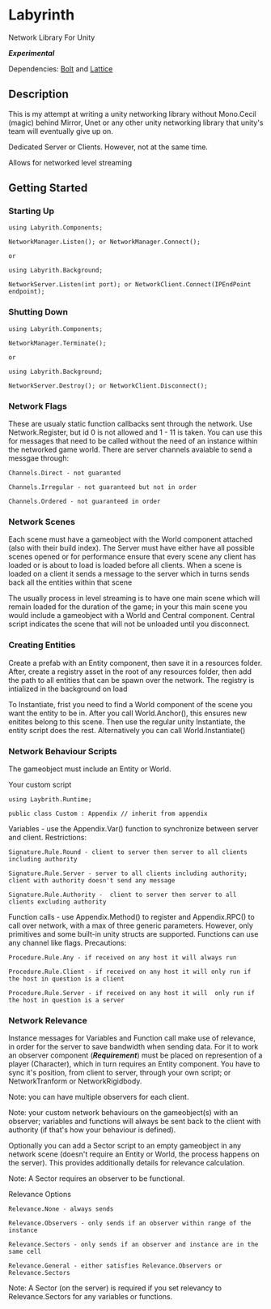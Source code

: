 # Labyrinth

Network Library For Unity

***Experimental***

Dependencies: [Bolt](https://github.com/maelishere/Bolt) and [Lattice](https://github.com/maelishere/Lattice)

## Description

This is my attempt at writing a unity networking library without Mono.Cecil (magic) behind Mirror, Unet or any other unity networking library that unity's team will eventually give up on.

Dedicated Server or Clients. However, not at the same time.

Allows for networked level streaming

## Getting Started

### Starting Up

    using Labyrith.Components;

    NetworkManager.Listen(); or NetworkManager.Connect();

    or

    using Labyrith.Background;

    NetworkServer.Listen(int port); or NetworkClient.Connect(IPEndPoint endpoint);

### Shutting Down

    using Labyrith.Components;

    NetworkManager.Terminate();

    or

    using Labyrith.Background;

    NetworkServer.Destroy(); or NetworkClient.Disconnect();

### Network Flags

These are usualy static function callbacks sent through the network. Use Network.Register, but id 0 is not allowed and 1 - 11 is taken. You can use this for messages that need to be called without the need of an instance within the networked game world. There are server channels avaiable to send a messgae through:

    Channels.Direct - not guaranted
    
    Channels.Irregular - not guaranteed but not in order
    
    Channels.Ordered - not guaranteed in order

### Network Scenes

Each scene must have a gameobject with the World component attached (also with their build index). The Server must have either have all possible scenes opened or for performance ensure that every scene any client has loaded or is about to load is loaded before all clients. When a scene is loaded on a client it sends a message to the server which in turns sends back all the entities within that scene 

The usually process in level streaming is to have one main scene which will remain loaded for the duration of the game; in your this main scene you would include a gameobject with a World and Central component. Central script indicates the scene that will not be unloaded until you disconnect.

### Creating Entities

Create a prefab with an Entity component, then save it in a resources folder. After, create a registry asset in the root of any resources folder, then add the path to all entities that can be spawn over the network. The registry is intialized in the background on load

To Instantiate, frist you need to find a World component of the scene you want the entity to be in. After you call World.Anchor(), this ensures new enitites belong to this scene. Then use the regular unity Instantiate, the entity script does the rest. Alternatively you can call World.Instantiate() 

### Network Behaviour Scripts

The gameobject must include an Entity or World.

Your custom script

    using Laybrith.Runtime;

    public class Custom : Appendix // inherit from appendix

Variables - use the Appendix.Var<T>() function to synchronize between server and client. Restrictions:
    
    Signature.Rule.Round - client to server then server to all clients including authority
    
    Signature.Rule.Server - server to all clients including authority; client with authority doesn't send any message
    
    Signature.Rule.Authority -  client to server then server to all clients excluding authority

Function calls - use Appendix.Method() to register and Appendix.RPC() to call over network, with a max of three generic parameters. However, only primitives and some built-in unity structs are supported. Functions can use any channel like flags. Precautions:
    
    Procedure.Rule.Any - if received on any host it will always run
    
    Procedure.Rule.Client - if received on any host it will only run if the host in question is a client
    
    Procedure.Rule.Server - if received on any host it will  only run if the host in question is a server
    
    

### Network Relevance

Instance messages for Variables and Function call make use of relevance, in order for the server to save bandwidth when sending data. For it to work an observer component (***Requirement***) must be placed on represention of a player (Character), which in turn requires an Entity component. You have to sync it's position, from client to server, through your own script; or NetworkTranform or NetworkRigidbody. 

Note: you can have multiple observers for each client.

Note: your custom network behaviours on the gameobject(s) with an observer; variables and functions will always be sent back to the client with authority (if that's how your behaviour is defined).

Optionally you can add a Sector script to an empty gameobject in any network scene (doesn't require an Entity or World, the process happens on the server). This provides additionally details for relevance calculation.

Note: A Sector requires an observer to be functional.
    
Relevance Options
    
    Relevance.None - always sends 
    
    Relevance.Observers - only sends if an observer within range of the instance
    
    Relevance.Sectors - only sends if an observer and instance are in the same cell
    
    Relevance.General - either satisfies Relevance.Observers or Relevance.Sectors
    
Note: A Sector (on the server) is required if you set relevancy to Relevance.Sectors for any variables or functions.
